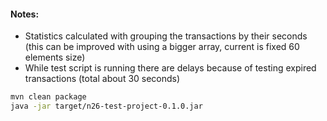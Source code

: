 #### Notes:

 * Statistics calculated with grouping the transactions by their seconds (this can be improved with using a bigger array, current is fixed 60 elements size)
 * While test script is running there are delays because of testing expired transactions (total about 30 seconds)

```bash
mvn clean package
java -jar target/n26-test-project-0.1.0.jar
```
